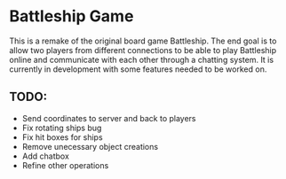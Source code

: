 # Battleship Game
This is a remake of the original board game Battleship. 
The end goal is to allow two players from different connections to be able to play Battleship online and communicate with each  other through a chatting system. It is currently in development with some features needed to be worked on.

## TODO:
* Send coordinates to server and back to players
* Fix rotating ships bug
* Fix hit boxes for ships
* Remove unecessary object creations
* Add chatbox
* Refine other operations
